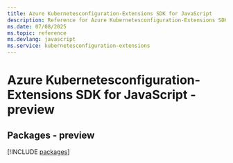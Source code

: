 ```yaml
---
title: Azure Kubernetesconfiguration-Extensions SDK for JavaScript
description: Reference for Azure Kubernetesconfiguration-Extensions SDK for JavaScript
ms.date: 07/08/2025
ms.topic: reference
ms.devlang: javascript
ms.service: kubernetesconfiguration-extensions
---
```

# Azure Kubernetesconfiguration-Extensions SDK for JavaScript - preview
## Packages - preview
[!INCLUDE [packages](kubernetesconfiguration-extensions-index.md)]